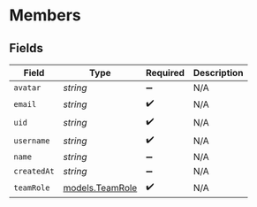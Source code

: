 # Members


## Fields

| Field                                    | Type                                     | Required                                 | Description                              |
| ---------------------------------------- | ---------------------------------------- | ---------------------------------------- | ---------------------------------------- |
| `avatar`                                 | *string*                                 | :heavy_minus_sign:                       | N/A                                      |
| `email`                                  | *string*                                 | :heavy_check_mark:                       | N/A                                      |
| `uid`                                    | *string*                                 | :heavy_check_mark:                       | N/A                                      |
| `username`                               | *string*                                 | :heavy_check_mark:                       | N/A                                      |
| `name`                                   | *string*                                 | :heavy_minus_sign:                       | N/A                                      |
| `createdAt`                              | *string*                                 | :heavy_minus_sign:                       | N/A                                      |
| `teamRole`                               | [models.TeamRole](../models/teamrole.md) | :heavy_check_mark:                       | N/A                                      |